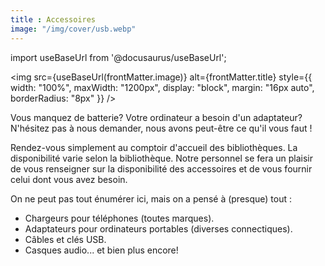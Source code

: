 ```yaml
---
title : Accessoires
image: "/img/cover/usb.webp"
---
```


import useBaseUrl from '@docusaurus/useBaseUrl';

<img 
  src={useBaseUrl(frontMatter.image)} 
  alt={frontMatter.title} 
  style={{
    width: "100%",
    maxWidth: "1200px",
    display: "block",
    margin: "16px auto",
    borderRadius: "8px"
  }} 
/>

Vous manquez de batterie? Votre ordinateur a besoin d'un adaptateur? N'hésitez pas à nous demander, nous avons peut-être ce qu'il vous faut !

Rendez-vous simplement au comptoir d'accueil des bibliothèques. La disponibilité varie selon la bibliothèque. Notre personnel se fera un plaisir de vous renseigner sur la disponibilité des accessoires et de vous fournir celui dont vous avez besoin.

On ne peut pas tout énumérer ici, mais on a pensé à (presque) tout :

- Chargeurs pour téléphones (toutes marques).
- Adaptateurs pour ordinateurs portables (diverses connectiques).
- Câbles et clés USB.
- Casques audio... et bien plus encore!
